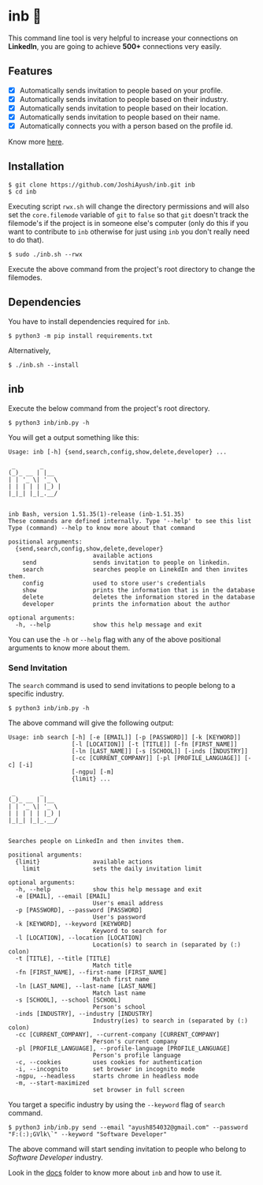 # inb 🤖

This command line tool is very helpful to increase your connections on **LinkedIn**, you are going to achieve **500+** connections
very easily.

## Features

- [x] Automatically sends invitation to people based on your profile.
- [x] Automatically sends invitation to people based on their industry.
- [x] Automatically sends invitation to people based on their location.
- [x] Automatically sends invitation to people based on their name.
- [x] Automatically connects you with a person based on the profile id.

Know more [here][_project].

## Installation

```shell
$ git clone https://github.com/JoshiAyush/inb.git inb
$ cd inb
```

Executing script `rwx.sh` will change the directory permissions and will also set the `core.filemode` variable of `git` to `false`
so that `git` doesn't track the filemode's if the project is in someone else's computer (only do this if you want to contribute to
`inb` otherwise for just using `inb` you don't really need to do that).

```shell
$ sudo ./inb.sh --rwx
```

Execute the above command from the project's root directory to change the filemodes.

## Dependencies

You have to install dependencies required for `inb`.

```shell
$ python3 -m pip install requirements.txt
```

Alternatively,

```shell
$ ./inb.sh --install
```

## inb

Execute the below command from the project's root directory.

```shell
$ python3 inb/inb.py -h
```

You will get a output something like this:

```
Usage: inb [-h] {send,search,config,show,delete,developer} ...

 _       _
(_)_ __ | |__
| | '_ \| '_ \
| | | | | |_) |
|_|_| |_|_.__/


inb Bash, version 1.51.35(1)-release (inb-1.51.35)
These commands are defined internally. Type '--help' to see this list
Type (command) --help to know more about that command

positional arguments:
  {send,search,config,show,delete,developer}
                        available actions
    send                sends invitation to people on linkedin.
    search              searches people on LinekdIn and then invites them.
    config              used to store user's credentials
    show                prints the information that is in the database
    delete              deletes the information stored in the database
    developer           prints the information about the author

optional arguments:
  -h, --help            show this help message and exit
```

You can use the `-h` or `--help` flag with any of the above positional arguments to know more about them.

### Send Invitation

The `search` command is used to send invitations to people belong to a specific industry.

```shell
$ python3 inb/inb.py -h
```

The above command will give the following output:

```
Usage: inb search [-h] [-e [EMAIL]] [-p [PASSWORD]] [-k [KEYWORD]]
                  [-l [LOCATION]] [-t [TITLE]] [-fn [FIRST_NAME]]
                  [-ln [LAST_NAME]] [-s [SCHOOL]] [-inds [INDUSTRY]]
                  [-cc [CURRENT_COMPANY]] [-pl [PROFILE_LANGUAGE]] [-c] [-i]
                  [-ngpu] [-m]
                  {limit} ...

 _       _
(_)_ __ | |__
| | '_ \| '_ \
| | | | | |_) |
|_|_| |_|_.__/


Searches people on LinkedIn and then invites them.

positional arguments:
  {limit}               available actions
    limit               sets the daily invitation limit

optional arguments:
  -h, --help            show this help message and exit
  -e [EMAIL], --email [EMAIL]
                        User's email address
  -p [PASSWORD], --password [PASSWORD]
                        User's password
  -k [KEYWORD], --keyword [KEYWORD]
                        Keyword to search for
  -l [LOCATION], --location [LOCATION]
                        Location(s) to search in (separated by (:) colon)
  -t [TITLE], --title [TITLE]
                        Match title
  -fn [FIRST_NAME], --first-name [FIRST_NAME]
                        Match first name
  -ln [LAST_NAME], --last-name [LAST_NAME]
                        Match last name
  -s [SCHOOL], --school [SCHOOL]
                        Person's school
  -inds [INDUSTRY], --industry [INDUSTRY]
                        Industry(ies) to search in (separated by (:) colon)
  -cc [CURRENT_COMPANY], --current-company [CURRENT_COMPANY]
                        Person's current company
  -pl [PROFILE_LANGUAGE], --profile-language [PROFILE_LANGUAGE]
                        Person's profile language
  -c, --cookies         uses cookies for authentication
  -i, --incognito       set browser in incognito mode
  -ngpu, --headless     starts chrome in headless mode
  -m, --start-maximized
                        set browser in full screen
```

You target a specific industry by using the `--keyword` flag of `search` command.

```shell
$ python3 inb/inb.py send --email "ayush854032@gmail.com" --password "F:(:);GVlk\`" --keyword "Software Developer"
```

The above command will start sending invitation to people who belong to _Software Developer_ industry.

Look in the [docs][_docs] folder to know more about `inb` and how to use it.

<!-- Definitions -->

[_docs]: https://github.com/JoshiAyush/inb/tree/master/docs
[_project]: https://github.com/joshiayush/inb/tree/master/docs/project/README.md
